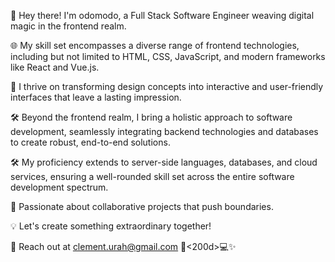 👋  Hey there! I'm odomodo, a Full Stack Software Engineer weaving digital magic in the frontend realm.

🌐  My skill set encompasses a diverse range of frontend technologies, including but not limited to HTML, CSS, JavaScript, and modern frameworks like React and Vue.js.

🚀  I thrive on transforming design concepts into interactive and user-friendly interfaces that leave a lasting impression.

🛠  Beyond the frontend realm, I bring a holistic approach to software development, seamlessly integrating backend technologies and databases to create robust, end-to-end solutions.

🛠  My proficiency extends to server-side languages, databases, and cloud services, ensuring a well-rounded skill set across the entire software development spectrum.

🚀  Passionate about collaborative projects that push boundaries.

💡  Let's create something extraordinary together!

🌟 Reach out at clement.urah@gmail.com 👨<200d>💻✨


<!---
odomodo1/odomodo1 is a ✨ special ✨ repository because its `README.md` (this file) appears on your GitHub profile.
You can click the Preview link to take a look at your changes.
--->
